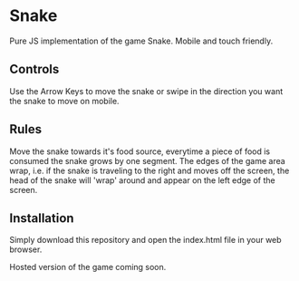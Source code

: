 # Snake

Pure JS implementation of the game Snake.
Mobile and touch friendly.

## Controls

Use the Arrow Keys to move the snake or 
swipe in the direction you want the snake to move on mobile.

## Rules

Move the snake towards it's food source, everytime a piece of food is consumed the snake grows by one segment.
The edges of the game area wrap, i.e. if the snake is traveling to the right and moves off the screen, the head of the snake will 'wrap' around and appear on the left edge of the screen.

## Installation

Simply download this repository and open the index.html file in your web browser.

Hosted version of the game coming soon. 
